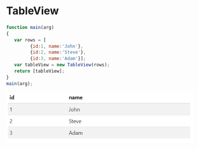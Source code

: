 # TableView

 ```javascript
function main(arg)
{
	var rows = [
      	  {id:1, name:'John'},
      	  {id:2, name:'Steve'},
      	  {id:3, name:'Adam'}];
	var tableView = new TableView(rows); 
	return [tableView];
}
main(arg);
```
![Image](images/TableView_ArrayOfObjects.PNG)

